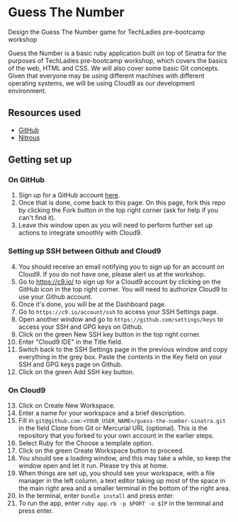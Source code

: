 # Guess The Number
Design the Guess The Number game for TechLadies pre-bootcamp workshop

Guess the Number is a basic ruby application built on top of Sinatra for the purposes of TechLadies pre-bootcamp workshop, which covers the basics of the web, HTML and CSS. We will also cover some basic Git concepts. Given that everyone may be using different machines with different operating systems, we will be using Cloud9 as our development environment.

## Resources used
- [GitHub](https://github.com)
- [Nitrous](https://www.nitrous.io/)

## Getting set up

### On GitHub
1. Sign up for a GitHub account [here](https://github.com). 
2. Once that is done, come back to this page. On this page, fork this repo by clicking the Fork button in the top right corner (ask for help if you can't find it).
3. Leave this window open as you will need to perform further set up actions to integrate smoothly with Cloud9.

### Setting up SSH between Github and Cloud9
4. You should receive an email notifying you to sign up for an account on Cloud9. If you do not have one, please alert us at the workshop. 
5. Go to https://c9.io/ to sign up for a Cloud9 account by clicking on the GitHub icon in the top right corner. You will need to authorize Cloud9 to use your Github account.
6. Once it's done, you will be at the Dashboard page.
7. Go to `https://c9.io/account/ssh` to access your SSH Settings page.
8. Open another window and go to `https://github.com/settings/keys` to access your SSH and GPG keys on Github.
9. Click on the green New SSH key button in the top right corner.
10. Enter "Cloud9 IDE" in the Title field.
11. Switch back to the SSH Settings page in the previous window and copy everything in the grey box. Paste the contents in the Key field on your SSH and GPG keys page on Github.
12. Click on the green Add SSH key button.

### On Cloud9
13. Click on Create New Workspace.
14. Enter a name for your workspace and a brief description.
15. Fill in `git@github.com:<YOUR_USER_NAME>/guess-the-number-sinatra.git` in the field Clone from Git or Mercurial URL (optional). This is the repository that you forked to your own account in the earlier steps.
16. Select Ruby for the Choose a template option.
17. Click on the green Create Workspace button to proceed.
18. You should see a loading window, and this may take a while, so keep the window open and let it run. Please try this at home. 
19. When things are set up, you should see your workspace, with a file manager in the left column, a text editor taking up most of the space in the main right area and a smaller terminal in the bottom of the right area.
20. In the terminal, enter `bundle install` and press enter.
21. To run the app, enter `ruby app.rb -p $PORT -o $IP` in the terminal and press enter.

